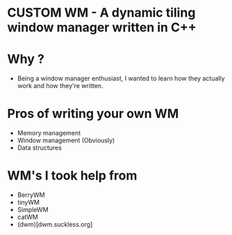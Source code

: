 # CUSTOM WM - A dynamic tiling window manager written in C++
# Why ?
* Being a window manager enthusiast, I wanted to learn how they actually work and how they're written.
# Pros of writing your own WM
* Memory management
* Window management (Obviously)
* Data structures
# WM's I took help from
* BerryWM
* tinyWM
* SimpleWM
* catWM
* (dwm)[dwm.suckless.org]
